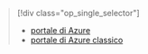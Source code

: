> [!div class="op_single_selector"]
> * [portale di Azure](../articles/storage/storage-monitoring-diagnosing-troubleshooting.md)
> * [portale di Azure classico](../articles/storage/storage-monitoring-diagnosing-troubleshooting-classic-portal.md)
> 
> 



<!--HONumber=Nov16_HO3-->


